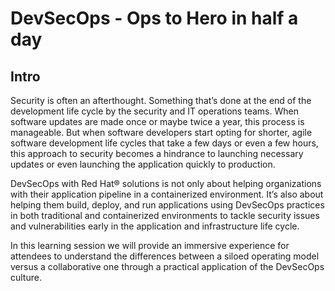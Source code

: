 # DevSecOps - Ops to Hero in half a day

## Intro

Security is often an afterthought. Something that’s done at the end of the development life cycle by the security and IT operations teams. When software updates are made once or maybe twice a year, this process is manageable. But when software developers start opting for shorter, agile software development life cycles that take a few days or even a few hours, this approach to security becomes a hindrance to launching necessary updates or even launching the application quickly to production.

DevSecOps with Red Hat® solutions is not only about helping organizations with their application pipeline in a containerized environment. It’s also about helping them build, deploy, and run applications using DevSecOps practices in both traditional and containerized environments to tackle security issues and vulnerabilities early in the application and infrastructure life cycle.

In this learning session we will provide an immersive experience for attendees to understand the differences between a siloed operating model versus a collaborative one through a practical application of the DevSecOps culture.

